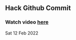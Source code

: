 
 ## Hack Github Commit 
 ### Watch video <a href="https://www.youtube.com">here</a> 
 Sat 12 Feb 2022 
